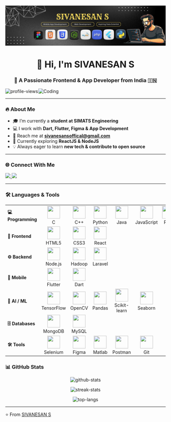 <img src="LinkedIn Banner.png" alt="Profile"><h1 align="center">👋 Hi, I'm SIVANESAN S</h1>
<h3 align="center">🚀 A Passionate Frontend & App Developer from India 🇮🇳</h3>

<img align="right" alt="Coding" width="400" src="https://media.tenor.com/UrnPTaqPEzkAAAAd/developer.gif"/>

<p align="left">
  <img src="https://komarev.com/ghpvc/?username=sivanesantn31&label=Profile%20views&color=0e75b6&style=flat" alt="profile-views" />
</p>

---

### 🔥 About Me  
- 🎓 I’m currently a **student at SIMATS Engineering**  
- 💻 I work with **Dart, Flutter, Figma & App Development**  
- 📧 Reach me at **sivanesansoffical@gmail.com**  
- 🌱 Currently exploring **ReactJS & NodeJS**  
- 💡 Always eager to learn **new tech & contribute to open source**  

---

### 🌐 Connect With Me  
<p align="left">
  <a href="https://linkedin.com/in/sivanesan-srinivasan" target="_blank">
    <img src="https://img.shields.io/badge/-SIVANESAN%20S-blue?style=for-the-badge&logo=Linkedin&logoColor=white"/>
  </a>
  <a href="https://instagram.com/sivanesantn31" target="_blank">
    <img src="https://img.shields.io/badge/-@sivanesantn31-E4405F?style=for-the-badge&logo=Instagram&logoColor=white"/>
  </a>
</p>

---

### 🛠️ Languages & Tools  

<table>
  <!-- Programming -->
  <tr>
    <td><b>💻 Programming</b></td>
    <td align="center"><img src="https://cdn.jsdelivr.net/gh/devicons/devicon/icons/c/c-original.svg" width="40" height="40"/><br/>C</td>
    <td align="center"><img src="https://cdn.jsdelivr.net/gh/devicons/devicon/icons/cplusplus/cplusplus-original.svg" width="40" height="40"/><br/>C++</td>
    <td align="center"><img src="https://cdn.jsdelivr.net/gh/devicons/devicon/icons/python/python-original.svg" width="40" height="40"/><br/>Python</td>
    <td align="center"><img src="https://cdn.jsdelivr.net/gh/devicons/devicon/icons/java/java-original.svg" width="40" height="40"/><br/>Java</td>
    <td align="center"><img src="https://cdn.jsdelivr.net/gh/devicons/devicon/icons/javascript/javascript-original.svg" width="40" height="40"/><br/>JavaScript</td>
    <td align="center"><img src="https://cdn.jsdelivr.net/gh/devicons/devicon/icons/php/php-original.svg" width="40" height="40"/><br/>PHP</td>
  </tr>

  <!-- Frontend -->
  <tr>
    <td><b>🎨 Frontend</b></td>
    <td align="center"><img src="https://cdn.jsdelivr.net/gh/devicons/devicon/icons/html5/html5-original.svg" width="40" height="40"/><br/>HTML5</td>
    <td align="center"><img src="https://cdn.jsdelivr.net/gh/devicons/devicon/icons/css3/css3-original.svg" width="40" height="40"/><br/>CSS3</td>
    <td align="center"><img src="https://cdn.jsdelivr.net/gh/devicons/devicon/icons/react/react-original.svg" width="40" height="40"/><br/>React</td>
  </tr>

  <!-- Backend -->
  <tr>
    <td><b>⚙️ Backend</b></td>
    <td align="center"><img src="https://cdn.jsdelivr.net/gh/devicons/devicon/icons/nodejs/nodejs-original.svg" width="40" height="40"/><br/>Node.js</td>
    <td align="center"><img src="https://www.vectorlogo.zone/logos/apache_hadoop/apache_hadoop-icon.svg" width="40" height="40"/><br/>Hadoop</td>
    <td align="center"><img src="https://cdn.jsdelivr.net/gh/devicons/devicon/icons/laravel/laravel-plain.svg" width="40" height="40"/><br/>Laravel</td>
  </tr>

  <!-- Mobile -->
  <tr>
    <td><b>📱 Mobile</b></td>
    <td align="center"><img src="https://cdn.jsdelivr.net/gh/devicons/devicon/icons/flutter/flutter-original.svg" width="40" height="40"/><br/>Flutter</td>
    <td align="center"><img src="https://cdn.jsdelivr.net/gh/devicons/devicon/icons/dart/dart-original.svg" width="40" height="40"/><br/>Dart</td>
  </tr>

  <!-- AI/ML -->
  <tr>
    <td><b>🤖 AI / ML</b></td>
    <td align="center"><img src="https://cdn.jsdelivr.net/gh/devicons/devicon/icons/tensorflow/tensorflow-original.svg" width="40" height="40"/><br/>TensorFlow</td>
    <td align="center"><img src="https://www.vectorlogo.zone/logos/opencv/opencv-icon.svg" width="40" height="40"/><br/>OpenCV</td>
    <td align="center"><img src="https://pandas.pydata.org/static/img/pandas_mark.svg" width="40" height="40"/><br/>Pandas</td>
    <td align="center"><img src="https://upload.wikimedia.org/wikipedia/commons/0/05/Scikit_learn_logo_small.svg" width="40" height="40"/><br/>Scikit-learn</td>
    <td align="center"><img src="https://seaborn.pydata.org/_images/logo-mark-lightbg.svg" width="40" height="40"/><br/>Seaborn</td>
  </tr>

  <!-- Databases -->
  <tr>
    <td><b>🗄️ Databases</b></td>
    <td align="center"><img src="https://cdn.jsdelivr.net/gh/devicons/devicon/icons/mongodb/mongodb-original.svg" width="40" height="40"/><br/>MongoDB</td>
    <td align="center"><img src="https://cdn.jsdelivr.net/gh/devicons/devicon/icons/mysql/mysql-original.svg" width="40" height="40"/><br/>MySQL</td>
  </tr>

  <!-- Tools -->
  <tr>
    <td><b>🛠️ Tools</b></td>
    <td align="center"><img src="https://cdn.jsdelivr.net/gh/devicons/devicon/icons/selenium/selenium-original.svg" width="40" height="40"/><br/>Selenium</td>
    <td align="center"><img src="https://cdn.jsdelivr.net/gh/devicons/devicon/icons/figma/figma-original.svg" width="40" height="40"/><br/>Figma</td>
    <td align="center"><img src="https://upload.wikimedia.org/wikipedia/commons/2/21/Matlab_Logo.png" width="40" height="40"/><br/>Matlab</td>
    <td align="center"><img src="https://www.vectorlogo.zone/logos/getpostman/getpostman-icon.svg" width="40" height="40"/><br/>Postman</td>
    <td align="center"><img src="https://www.vectorlogo.zone/logos/git-scm/git-scm-icon.svg" width="40" height="40"/><br/>Git</td>
  </tr>
</table>


### 📊 GitHub Stats  
<p align="center">
  <img src="https://github-readme-stats.vercel.app/api?username=sivanesantn31&show_icons=true&theme=tokyonight" alt="github-stats" />
</p>
<p align="center">
  <img src="https://github-readme-streak-stats.herokuapp.com/?user=sivanesantn31&theme=tokyonight" alt="streak-stats" />
</p>
<p align="center">
  <img src="https://github-readme-stats.vercel.app/api/top-langs/?username=sivanesantn31&layout=compact&theme=tokyonight" alt="top-langs" />
</p>

---

⭐️ From [SIVANESAN S](https://github.com/sivanesantn31)

